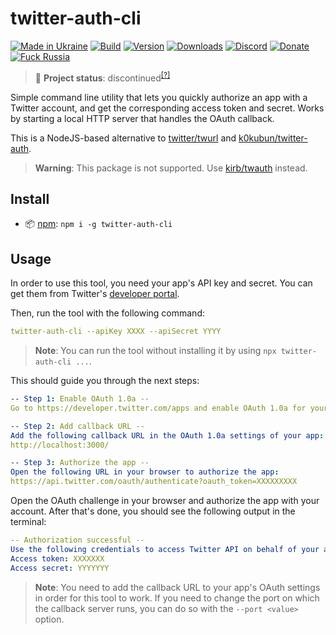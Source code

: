 # twitter-auth-cli

[![Made in Ukraine](https://img.shields.io/badge/made_in-ukraine-ffd700.svg?labelColor=0057b7)](https://vshymanskyy.github.io/StandWithUkraine)
[![Build](https://img.shields.io/github/workflow/status/Tyrrrz/twitter-auth-cli/main/master)](https://github.com/Tyrrrz/twitter-auth-cli/actions)
[![Version](https://img.shields.io/npm/v/twitter-auth-cli.svg)](http://npmjs.com/package/twitter-auth-cli)
[![Downloads](https://img.shields.io/npm/dm/twitter-auth-cli.svg)](http://npmjs.com/package/twitter-auth-cli)
[![Discord](https://img.shields.io/discord/869237470565392384?label=discord)](https://discord.gg/2SUWKFnHSm)
[![Donate](https://img.shields.io/badge/donate-$$$-8a2be2.svg)](https://tyrrrz.me/donate)
[![Fuck Russia](https://img.shields.io/badge/fuck-russia-e4181c.svg?labelColor=000000)](https://twitter.com/tyrrrz/status/1495972128977571848)

> 🔴 **Project status**: discontinued<sup>[[?]](https://github.com/Tyrrrz/.github/blob/master/docs/project-status.md)</sup>

Simple command line utility that lets you quickly authorize an app with a Twitter account, and get the corresponding access token and secret.
Works by starting a local HTTP server that handles the OAuth callback.

This is a NodeJS-based alternative to [twitter/twurl](https://github.com/twitter/twurl) and [k0kubun/twitter-auth](https://github.com/k0kubun/twitter-auth).

> **Warning**:
> This package is not supported.
> Use [kirb/twauth](https://github.com/kirb/twauth) instead.

## Install

- 📦 [npm](http://npmjs.com/package/twitter-auth-cli): `npm i -g twitter-auth-cli`

## Usage

In order to use this tool, you need your app's API key and secret.
You can get them from Twitter's [developer portal](https://developer.twitter.com/apps).

Then, run the tool with the following command:

```yml
twitter-auth-cli --apiKey XXXX --apiSecret YYYY
```

> **Note**:
> You can run the tool without installing it by using `npx twitter-auth-cli ...`.

This should guide you through the next steps:

```yml
-- Step 1: Enable OAuth 1.0a --
Go to https://developer.twitter.com/apps and enable OAuth 1.0a for your app.

-- Step 2: Add callback URL --
Add the following callback URL in the OAuth 1.0a settings of your app:
http://localhost:3000/

-- Step 3: Authorize the app --
Open the following URL in your browser to authorize the app:
https://api.twitter.com/oauth/authenticate?oauth_token=XXXXXXXXX
```

Open the OAuth challenge in your browser and authorize the app with your account.
After that's done, you should see the following output in the terminal:

```yml
-- Authorization successful --
Use the following credentials to access Twitter API on behalf of your account:
Access token: XXXXXXX
Access secret: YYYYYYY
```

> **Note**:
> You need to add the callback URL to your app's OAuth settings in order for this tool to work.
> If you need to change the port on which the callback server runs, you can do so with the `--port <value>` option.

